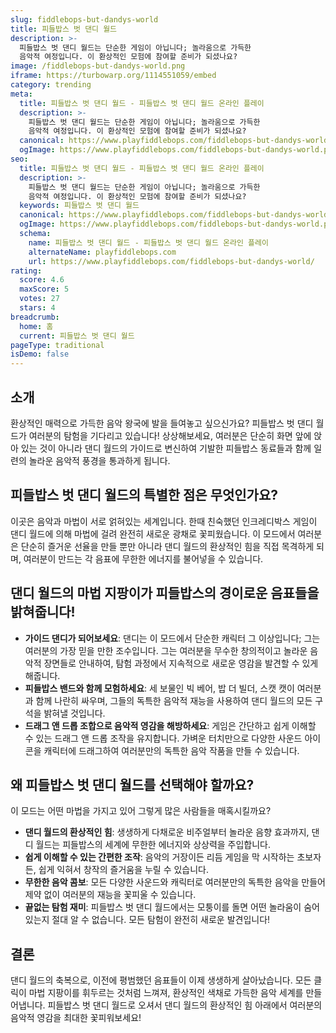 ```yaml
---
slug: fiddlebops-but-dandys-world
title: 피들밥스 벗 댄디 월드
description: >-
  피들밥스 벗 댄디 월드는 단순한 게임이 아닙니다; 놀라움으로 가득한 
  음악적 여정입니다. 이 환상적인 모험에 참여할 준비가 되셨나요?
image: /fiddlebops-but-dandys-world.png
iframe: https://turbowarp.org/1114551059/embed
category: trending
meta:
  title: 피들밥스 벗 댄디 월드 - 피들밥스 벗 댄디 월드 온라인 플레이
  description: >-
    피들밥스 벗 댄디 월드는 단순한 게임이 아닙니다; 놀라움으로 가득한 
    음악적 여정입니다. 이 환상적인 모험에 참여할 준비가 되셨나요?
  canonical: https://www.playfiddlebops.com/fiddlebops-but-dandys-world/
  ogImage: https://www.playfiddlebops.com/fiddlebops-but-dandys-world.png
seo:
  title: 피들밥스 벗 댄디 월드 - 피들밥스 벗 댄디 월드 온라인 플레이
  description: >-
    피들밥스 벗 댄디 월드는 단순한 게임이 아닙니다; 놀라움으로 가득한 
    음악적 여정입니다. 이 환상적인 모험에 참여할 준비가 되셨나요?
  keywords: 피들밥스 벗 댄디 월드
  canonical: https://www.playfiddlebops.com/fiddlebops-but-dandys-world/
  ogImage: https://www.playfiddlebops.com/fiddlebops-but-dandys-world.png
  schema:
    name: 피들밥스 벗 댄디 월드 - 피들밥스 벗 댄디 월드 온라인 플레이
    alternateName: playfiddlebops.com
    url: https://www.playfiddlebops.com/fiddlebops-but-dandys-world/
rating:
  score: 4.6
  maxScore: 5
  votes: 27
  stars: 4
breadcrumb:
  home: 홈
  current: 피들밥스 벗 댄디 월드
pageType: traditional
isDemo: false
---
```


## 소개

환상적인 매력으로 가득한 음악 왕국에 발을 들여놓고 싶으신가요? 피들밥스 벗 댄디 월드가 여러분의 탐험을 기다리고 있습니다! 상상해보세요, 여러분은 단순히 화면 앞에 앉아 있는 것이 아니라 댄디 월드의 가이드로 변신하여 기발한 피들밥스 동료들과 함께 일련의 놀라운 음악적 풍경을 통과하게 됩니다.

## 피들밥스 벗 댄디 월드의 특별한 점은 무엇인가요?

이곳은 음악과 마법이 서로 얽혀있는 세계입니다. 한때 친숙했던 인크레디박스 게임이 댄디 월드에 의해 마법에 걸려 완전히 새로운 광채로 꽃피웠습니다. 이 모드에서 여러분은 단순히 즐거운 선율을 만들 뿐만 아니라 댄디 월드의 환상적인 힘을 직접 목격하게 되며, 여러분이 만드는 각 음표에 무한한 에너지를 불어넣을 수 있습니다.

## 댄디 월드의 마법 지팡이가 피들밥스의 경이로운 음표들을 밝혀줍니다!

- **가이드 댄디가 되어보세요**: 댄디는 이 모드에서 단순한 캐릭터 그 이상입니다; 그는 여러분의 가장 믿을 만한 조수입니다. 그는 여러분을 무수한 창의적이고 놀라운 음악적 장면들로 안내하여, 탐험 과정에서 지속적으로 새로운 영감을 발견할 수 있게 해줍니다.
- **피들밥스 밴드와 함께 모험하세요**: 세 보물인 빅 베어, 밥 더 빌더, 스캣 캣이 여러분과 함께 나란히 싸우며, 그들의 독특한 음악적 재능을 사용하여 댄디 월드의 모든 구석을 밝혀낼 것입니다.
- **드래그 앤 드롭 조합으로 음악적 영감을 해방하세요**: 게임은 간단하고 쉽게 이해할 수 있는 드래그 앤 드롭 조작을 유지합니다. 가벼운 터치만으로 다양한 사운드 아이콘을 캐릭터에 드래그하여 여러분만의 독특한 음악 작품을 만들 수 있습니다.

## 왜 피들밥스 벗 댄디 월드를 선택해야 할까요?

이 모드는 어떤 마법을 가지고 있어 그렇게 많은 사람들을 매혹시킬까요?

- **댄디 월드의 환상적인 힘**: 생생하게 다채로운 비주얼부터 놀라운 음향 효과까지, 댄디 월드는 피들밥스의 세계에 무한한 에너지와 상상력을 주입합니다.
- **쉽게 이해할 수 있는 간편한 조작**: 음악의 거장이든 리듬 게임을 막 시작하는 초보자든, 쉽게 익혀서 창작의 즐거움을 누릴 수 있습니다.
- **무한한 음악 콤보**: 모든 다양한 사운드와 캐릭터로 여러분만의 독특한 음악을 만들어 제약 없이 여러분의 재능을 꽃피울 수 있습니다.
- **끝없는 탐험 재미**: 피들밥스 벗 댄디 월드에서는 모퉁이를 돌면 어떤 놀라움이 숨어있는지 절대 알 수 없습니다. 모든 탐험이 완전히 새로운 발견입니다!

## 결론

댄디 월드의 축복으로, 이전에 평범했던 음표들이 이제 생생하게 살아났습니다. 모든 클릭이 마법 지팡이를 휘두르는 것처럼 느껴져, 환상적인 색채로 가득한 음악 세계를 만들어냅니다. 피들밥스 벗 댄디 월드로 오셔서 댄디 월드의 환상적인 힘 아래에서 여러분의 음악적 영감을 최대한 꽃피워보세요!